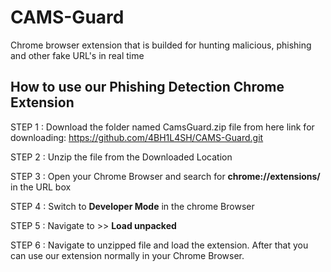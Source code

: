 # CAMS-Guard
Chrome browser extension that is builded for hunting malicious, phishing and other fake URL's in real time

## How to use our Phishing Detection Chrome Extension

STEP 1 : Download the folder named CamsGuard.zip file from here
          link for downloading:
  https://github.com/4BH1L4SH/CAMS-Guard.git

STEP 2 : Unzip the file from the Downloaded Location

STEP 3 : Open your Chrome Browser and search for **chrome://extensions/** in the URL box

STEP 4 : Switch to **Developer Mode** in the chrome Browser

STEP 5 : Navigate to >> **Load unpacked** 

STEP 6 : Navigate to unzipped file and load the extension. After that you can use our extension normally in your Chrome Browser.
